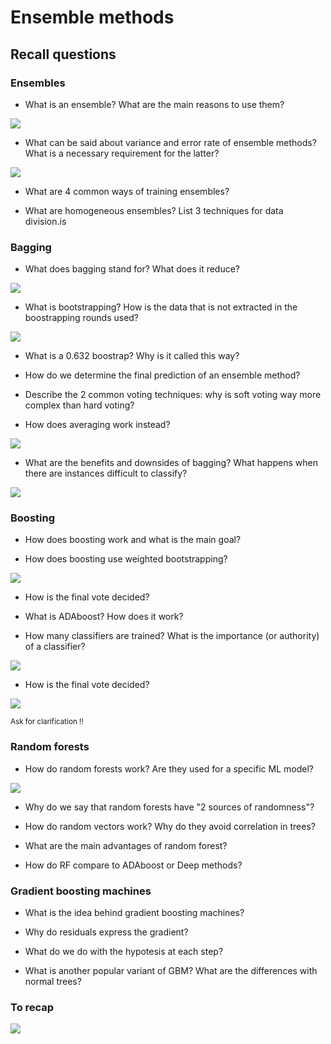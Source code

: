 # Ensemble methods 

## Recall questions
   
### Ensembles

- What is an ensemble? What are the main reasons to use them?

![](../../../static/ML/ens1.png)

- What can be said about variance and error rate of ensemble methods? What is a necessary requirement for the latter?

![](../../../static/ML/ens2.png)

- What are 4 common ways of training ensembles?

- What are homogeneous ensembles? List 3 techniques for data division.is 

### Bagging

- What does bagging stand for? What does it reduce?

![](../../../static/ML/ens3.png)

- What is bootstrapping? How is the data that is not extracted in the boostrapping rounds used?

![](../../../static/ML/ens4.png)

- What is a 0.632 boostrap? Why is it called this way?

- How do we determine the final prediction of an ensemble method?

- Describe the 2 common voting techniques: why is soft voting way more complex than hard voting?

- How does averaging work instead?

![](../../../static/ML/ens5.png)

- What are the benefits and downsides of bagging? What happens when there are instances difficult to classify?

![](../../../static/ML/ens6.png)

### Boosting

- How does boosting work and what is the main goal?

- How does boosting use weighted bootstrapping?

![](../../../static/ML/ens7.png)

- How is the final vote decided?

- What is ADAboost? How does it work?

- How many classifiers are trained? What is the importance (or authority) of a classifier?

![](../../../static/ML/ens8.png)

- How is the final vote decided?

![](../../../static/ML/ens9.png)

<small> Ask for clarification !! </small>

### Random forests

- How do random forests work? Are they used for a specific ML model?

![](../../../static/ML/ens10.png)

- Why do we say that random forests have "2 sources of randomness"?

- How do random vectors work? Why do they avoid correlation in trees?

- What are the main advantages of random forest?

- How do RF compare to ADAboost or Deep methods?

### Gradient boosting machines

- What is the idea behind gradient boosting machines?

- Why do residuals express the gradient?

- What do we do with the hypotesis at each step?

- What is another popular variant of GBM? What are the differences with normal trees?

### To recap

![](../../../static/ML/ens11.png)